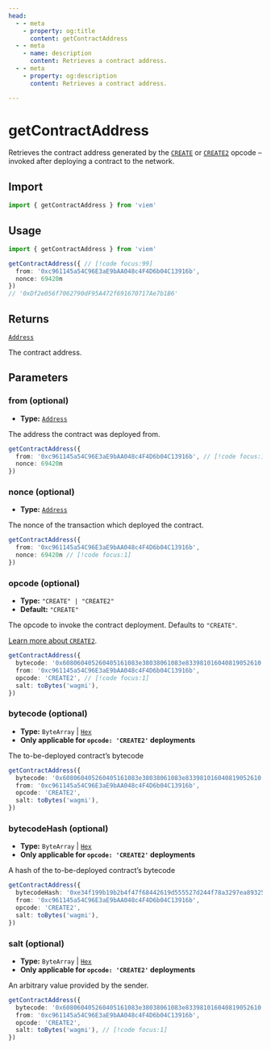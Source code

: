 ```yaml
---
head:
  - - meta
    - property: og:title
      content: getContractAddress
  - - meta
    - name: description
      content: Retrieves a contract address.
  - - meta
    - property: og:description
      content: Retrieves a contract address.

---
```


# getContractAddress

Retrieves the contract address generated by the [`CREATE`](https://ethereum.stackexchange.com/a/68945) or [`CREATE2`](https://eips.ethereum.org/EIPS/eip-1014) opcode – invoked after deploying a contract to the network.

## Import

```ts
import { getContractAddress } from 'viem'
```

## Usage

```ts
import { getContractAddress } from 'viem'

getContractAddress({ // [!code focus:99]
  from: '0xc961145a54C96E3aE9bAA048c4F4D6b04C13916b',
  nonce: 69420n
})
// '0xDf2e056f7062790dF95A472f691670717Ae7b1B6'
```

## Returns

[`Address`](/docs/glossary/types#address)

The contract address.

## Parameters

### from (optional)

- **Type:** [`Address`](/docs/glossary/types#address)

The address the contract was deployed from.

```ts
getContractAddress({
  from: '0xc961145a54C96E3aE9bAA048c4F4D6b04C13916b', // [!code focus:1]
  nonce: 69420n
})
```

### nonce (optional)

- **Type:** [`Address`](/docs/glossary/types#address)

The nonce of the transaction which deployed the contract.

```ts
getContractAddress({
  from: '0xc961145a54C96E3aE9bAA048c4F4D6b04C13916b',
  nonce: 69420n // [!code focus:1]
})
```

### opcode (optional)

- **Type:** `"CREATE" | "CREATE2"`
- **Default:** `"CREATE"`

The opcode to invoke the contract deployment. Defaults to `"CREATE"`.

[Learn more about `CREATE2`](https://eips.ethereum.org/EIPS/eip-1014).

```ts
getContractAddress({
  bytecode: '0x608060405260405161083e38038061083e833981016040819052610...',
  from: '0xc961145a54C96E3aE9bAA048c4F4D6b04C13916b',
  opcode: 'CREATE2', // [!code focus:1]
  salt: toBytes('wagmi'),
})
```

### bytecode (optional)

- **Type:** `ByteArray` | [`Hex`](/docs/glossary/types#hex)
- **Only applicable for `opcode: 'CREATE2'` deployments**

The to-be-deployed contract’s bytecode

```ts
getContractAddress({
  bytecode: '0x608060405260405161083e38038061083e833981016040819052610...', // [!code focus:1]
  from: '0xc961145a54C96E3aE9bAA048c4F4D6b04C13916b',
  opcode: 'CREATE2',
  salt: toBytes('wagmi'),
})
```

### bytecodeHash (optional)

- **Type:** `ByteArray` | [`Hex`](/docs/glossary/types#hex)
- **Only applicable for `opcode: 'CREATE2'` deployments**

A hash of the to-be-deployed contract’s bytecode

```ts
getContractAddress({
  bytecodeHash: '0xe34f199b19b2b4f47f68442619d555527d244f78a3297ea89325f843f87b8b54', // [!code focus:1]
  from: '0xc961145a54C96E3aE9bAA048c4F4D6b04C13916b',
  opcode: 'CREATE2',
  salt: toBytes('wagmi'),
})
```

### salt (optional)

- **Type:** `ByteArray` | [`Hex`](/docs/glossary/types#hex)
- **Only applicable for `opcode: 'CREATE2'` deployments**

An arbitrary value provided by the sender.

```ts
getContractAddress({
  bytecode: '0x608060405260405161083e38038061083e833981016040819052610...',
  from: '0xc961145a54C96E3aE9bAA048c4F4D6b04C13916b',
  opcode: 'CREATE2',
  salt: toBytes('wagmi'), // [!code focus:1]
})
```
